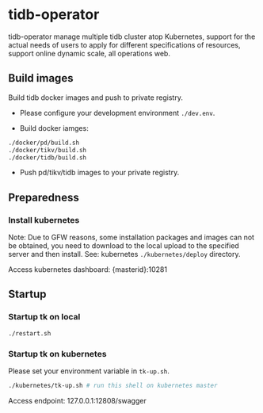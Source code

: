 # tidb-operator

tidb-operator manage multiple tidb cluster atop Kubernetes, support for the actual needs of users to apply for different specifications of resources, support online dynamic scale, all operations web.

## Build images

Build tidb docker images and push to private registry.

* Please configure your development environment `./dev.env`.

* Build docker iamges:

```bash
./docker/pd/build.sh
./docker/tikv/build.sh
./docker/tidb/build.sh
```

* Push pd/tikv/tidb images to your private registry.

## Preparedness

### Install kubernetes

Note: Due to GFW reasons, some installation packages and images can not be obtained, you need to download to the local upload to the specified server and then install. See: kubernetes `./kubernetes/deploy` directory.

Access kubernetes dashboard: {masterid}:10281

## Startup

### Startup tk on local

```bash
./restart.sh
```

### Startup tk on kubernetes

Please set your environment variable in `tk-up.sh`.

```bash
./kubernetes/tk-up.sh # run this shell on kubernetes master
```

Access endpoint: 127.0.0.1:12808/swagger